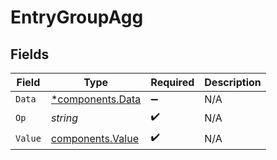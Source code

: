 # EntryGroupAgg


## Fields

| Field                                                | Type                                                 | Required                                             | Description                                          |
| ---------------------------------------------------- | ---------------------------------------------------- | ---------------------------------------------------- | ---------------------------------------------------- |
| `Data`                                               | [*components.Data](../../models/components/data.md)  | :heavy_minus_sign:                                   | N/A                                                  |
| `Op`                                                 | *string*                                             | :heavy_check_mark:                                   | N/A                                                  |
| `Value`                                              | [components.Value](../../models/components/value.md) | :heavy_check_mark:                                   | N/A                                                  |